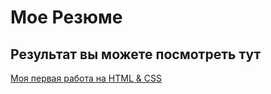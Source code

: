 # Мое Резюме

## Результат вы можете посмотреть тут

[Моя первая работа на HTML & CSS](https://vdevjsn.github.io/resume1/)

